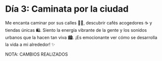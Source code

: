 # Día 3: Caminata por la ciudad
Me encanta caminar por sus calles 🚶‍♀️, descubrir cafés acogedores ☕️ y tiendas únicas 🛍️. Siento la energía vibrante de la gente y los sonidos urbanos que la hacen tan viva 🏙️. ¡Es emocionante ver cómo se desarrolla la vida a mi alrededor! ✨

NOTA: CAMBIOS REALIZADOS